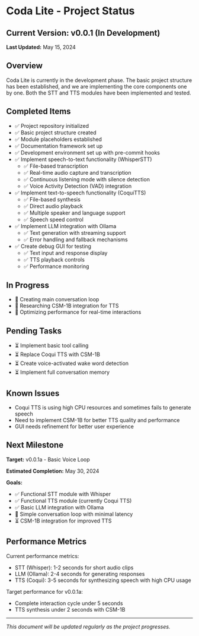 # Coda Lite - Project Status

## Current Version: v0.0.1 (In Development)

**Last Updated:** May 15, 2024

## Overview

Coda Lite is currently in the development phase. The basic project structure has been established, and we are implementing the core components one by one. Both the STT and TTS modules have been implemented and tested.

## Completed Items

- ✅ Project repository initialized
- ✅ Basic project structure created
- ✅ Module placeholders established
- ✅ Documentation framework set up
- ✅ Development environment set up with pre-commit hooks
- ✅ Implement speech-to-text functionality (WhisperSTT)
  - ✅ File-based transcription
  - ✅ Real-time audio capture and transcription
  - ✅ Continuous listening mode with silence detection
  - ✅ Voice Activity Detection (VAD) integration
- ✅ Implement text-to-speech functionality (CoquiTTS)
  - ✅ File-based synthesis
  - ✅ Direct audio playback
  - ✅ Multiple speaker and language support
  - ✅ Speech speed control
- ✅ Implement LLM integration with Ollama
  - ✅ Text generation with streaming support
  - ✅ Error handling and fallback mechanisms
- ✅ Create debug GUI for testing
  - ✅ Text input and response display
  - ✅ TTS playback controls
  - ✅ Performance monitoring

## In Progress

- 🔄 Creating main conversation loop
- 🔄 Researching CSM-1B integration for TTS
- 🔄 Optimizing performance for real-time interactions

## Pending Tasks

- ⏳ Implement basic tool calling
- ⏳ Replace Coqui TTS with CSM-1B
- ⏳ Create voice-activated wake word detection
- ⏳ Implement full conversation memory

## Known Issues

- Coqui TTS is using high CPU resources and sometimes fails to generate speech
- Need to implement CSM-1B for better TTS quality and performance
- GUI needs refinement for better user experience

## Next Milestone

**Target:** v0.0.1a - Basic Voice Loop

**Estimated Completion:** May 30, 2024

**Goals:**

- ✅ Functional STT module with Whisper
- ✅ Functional TTS module (currently Coqui TTS)
- ✅ Basic LLM integration with Ollama
- 🔄 Simple conversation loop with minimal latency
- ⏳ CSM-1B integration for improved TTS

## Performance Metrics

Current performance metrics:

- STT (Whisper): 1-2 seconds for short audio clips
- LLM (Ollama): 2-4 seconds for generating responses
- TTS (Coqui): 3-5 seconds for synthesizing speech with high CPU usage

Target performance for v0.0.1a:
- Complete interaction cycle under 5 seconds
- TTS synthesis under 2 seconds with CSM-1B

---

*This document will be updated regularly as the project progresses.*
